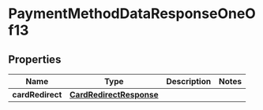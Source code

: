 

# PaymentMethodDataResponseOneOf13


## Properties

| Name | Type | Description | Notes |
|------------ | ------------- | ------------- | -------------|
|**cardRedirect** | [**CardRedirectResponse**](CardRedirectResponse.md) |  |  |




